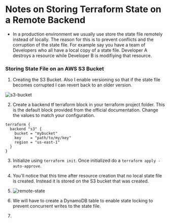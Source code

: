 # Notes on Storing Terraform State on a Remote Backend 




- In a production environment we usually use store the state file remotely instead of locally. The reason for this is to prevent conflicts and the corruption of the state file. For example say you have a team of Developers who all have a local copy of a state file. Developer A destroys a resource while Developer B is modifiying that resource. 





### Storing State File on an AWS S3 Bucket

1. Creating the S3 Bucket. Also I enable versioning so that if the state file becomes corrupted I can revert back to an older version. 

![s3-bucket](https://github.com/josiah34/terraform-course/assets/25124463/ff8045eb-f382-48c4-aacc-c1850ad70e2e)

2. Create a backend tf terraform block in your terraform project folder. This is the default block provided from the official documentation. Change the values to match your configuration. 

```
terraform {
  backend "s3" {
    bucket = "mybucket"
    key    = "path/to/my/key"
    region = "us-east-1"
  }
}
```

3. Initialize using ``terraform init``. Once initialized do a ``terraform apply -auto-approve``.

4. You'll notice that this time after resource creation that no local state file is created. Instead it is stored on the S3 bucket that was created. 
5.  ![remote-state](https://github.com/josiah34/terraform-course/assets/25124463/5bcda016-1420-43bb-a207-432bef38e6b0)

6. We will have to create a DynamoDB table to enable state locking to prevent concurrent writes to the state file. 

7. 
